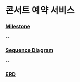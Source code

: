 # 콘서트 예약 서비스



### [Milestone](https://github.com/users/yonghanyoon/projects/1)
--
### [Sequence Diagram](https://github.com/yonghanyoon/concert_reservation/blob/feature/concert/Docs/concert-full-flow.svg)
--
### [ERD](https://github.com/yonghanyoon/concert_reservation/blob/feature/concert/Docs/concert_erd.svg)
